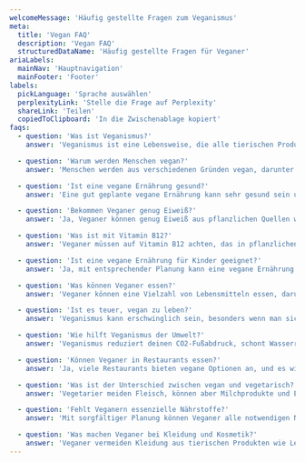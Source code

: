 ```yaml
---
welcomeMessage: 'Häufig gestellte Fragen zum Veganismus'
meta:
  title: 'Vegan FAQ'
  description: 'Vegan FAQ'
  structuredDataName: 'Häufig gestellte Fragen für Veganer'
ariaLabels:
  mainNav: 'Hauptnavigation'
  mainFooter: 'Footer'
labels:
  pickLanguage: 'Sprache auswählen'
  perplexityLink: 'Stelle die Frage auf Perplexity'
  shareLink: 'Teilen'
  copiedToClipboard: 'In die Zwischenablage kopiert'
faqs:
  - question: 'Was ist Veganismus?'
    answer: 'Veganismus ist eine Lebensweise, die alle tierischen Produkte ausschließt, einschließlich Fleisch, Milchprodukte, Eier und Honig sowie Produkte, die an Tieren getestet wurden. Er ist durch ethische, ökologische und gesundheitliche Überlegungen motiviert.'

  - question: 'Warum werden Menschen vegan?'
    answer: 'Menschen werden aus verschiedenen Gründen vegan, darunter die Verringerung des Tierleids, die Minimierung der Umweltbelastung und die Verbesserung der eigenen Gesundheit.'

  - question: 'Ist eine vegane Ernährung gesund?'
    answer: 'Eine gut geplante vegane Ernährung kann sehr gesund sein und alle notwendigen Nährstoffe liefern. Sie ist reich an Obst, Gemüse, Vollkornprodukten und Hülsenfrüchten, die mit einem geringeren Risiko für chronische Krankheiten verbunden sind.'

  - question: 'Bekommen Veganer genug Eiweiß?'
    answer: 'Ja, Veganer können genug Eiweiß aus pflanzlichen Quellen wie Bohnen, Linsen, Tofu, Tempeh, Quinoa und Nüssen bekommen. Es ist ein Mythos, dass Veganer ihren Eiweißbedarf nicht decken können.'

  - question: 'Was ist mit Vitamin B12?'
    answer: 'Veganer müssen auf Vitamin B12 achten, das in pflanzlichen Lebensmitteln nicht vorkommt. Es wird empfohlen, ein B12-Präparat einzunehmen oder angereicherte Lebensmittel wie pflanzliche Milchprodukte und Getreide zu konsumieren.'

  - question: 'Ist eine vegane Ernährung für Kinder geeignet?'
    answer: 'Ja, mit entsprechender Planung kann eine vegane Ernährung das gesunde Wachstum und die Entwicklung von Kindern unterstützen. Es ist wichtig, dass sie genügend Nährstoffe wie Eisen, Kalzium und B12 erhalten.'

  - question: 'Was können Veganer essen?'
    answer: 'Veganer können eine Vielzahl von Lebensmitteln essen, darunter Obst, Gemüse, Getreide, Hülsenfrüchte, Nüsse, Samen und viele pflanzliche Alternativen zu Fleisch, Milchprodukten und Eiern.'

  - question: 'Ist es teuer, vegan zu leben?'
    answer: 'Veganismus kann erschwinglich sein, besonders wenn man sich auf Vollwertkost wie Bohnen, Reis und Gemüse konzentriert. Verarbeitete vegane Produkte können teurer sein, sind aber nicht notwendig.'

  - question: 'Wie hilft Veganismus der Umwelt?'
    answer: 'Veganismus reduziert deinen CO2-Fußabdruck, schont Wasserressourcen und verringert Abholzung und Verschmutzung. Die Tierhaltung ist eine der Hauptursachen für Umweltzerstörung.'

  - question: 'Können Veganer in Restaurants essen?'
    answer: 'Ja, viele Restaurants bieten vegane Optionen an, und es wird immer einfacher, vegane Restaurants zu finden. Du kannst auch Gerichte so abändern lassen, dass sie vegan sind.'

  - question: 'Was ist der Unterschied zwischen vegan und vegetarisch?'
    answer: 'Vegetarier meiden Fleisch, können aber Milchprodukte und Eier konsumieren. Veganer meiden alle tierischen Produkte, einschließlich Milchprodukte, Eier und Honig.'

  - question: 'Fehlt Veganern essenzielle Nährstoffe?'
    answer: 'Mit sorgfältiger Planung können Veganer alle notwendigen Nährstoffe erhalten. Wichtige Nährstoffe, die überwacht werden sollten, sind Eiweiß, Eisen, Kalzium, Omega-3-Fettsäuren und Vitamin B12.'

  - question: 'Was machen Veganer bei Kleidung und Kosmetik?'
    answer: 'Veganer vermeiden Kleidung aus tierischen Produkten wie Leder, Wolle und Seide. Sie wählen auch tierversuchsfreie Kosmetika, die nicht an Tieren getestet werden und keine tierischen Inhaltsstoffe enthalten.'
---
```

